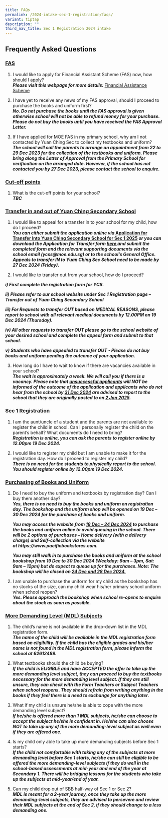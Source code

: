 ```yaml
---
title: FAQs
permalink: /2024-intake-sec-1-registration/faqs/
variant: tiptap
description: ""
third_nav_title: Sec 1 Registration 2024 intake
---
```

<h2>Frequently Asked Questions</h2>
<h3><u>FAS</u><br></h3>
<ol>
<li>
<p>I would like to apply for Financial Assistant Scheme (FAS) now, how should
I apply?
<br><strong><em>Please visit this webpage for more details: </em></strong>
<a href="https://www.yuanchingsec.moe.edu.sg/others/financial-assistance-scheme-fas/" rel="noopener noreferrer nofollow" target="_blank">Financial Assistance Scheme</a>
</p>
</li>
<li>
<p>I have yet to receive any news of my FAS approval, should I proceed to
purchase the books and uniform first?
<br><strong><em>No. Do not purchase the books until the FAS approval is given otherwise school will not be able to refund money for your purchase. Please do not buy the books until you have received the FAS Approval Letter.</em></strong>
</p>
</li>
<li>
<p>If I have applied for MOE FAS in my primary school, why am I not contacted
by Yuan Ching Sec to collect my textbooks and uniform?
<br><strong><em>The school will call the parents to arrange an appointment from 22 to 29 Dec 2023 for the collection of the textbooks and uniform. Please bring along the Letter of Approval from the Primary School for verification on the arranged date. However, if the school has not contacted you by 27 Dec 2023, please contact the school to enquire.</em></strong>
</p>
</li>
</ol>
<h3><u>Cut-off points</u><br></h3>
<ol data-tight="true" class="tight">
<li>
<p>What is the cut-off points for your school?
<br><strong><em>TBC</em></strong>
</p>
</li>
</ol>
<h3><u>Transfer in and out of Yuan Ching Secondary School</u></h3>
<ol data-tight="true" class="tight">
<li>
<p>I would like to appeal for a transfer in to your school for my child,
how do I proceed?
<br><strong><em>You can either submit the application online via </em><a href="https://go.gov.sg/ycs-s1transfer2025" rel="noopener nofollow" target="_blank">Application for Transfer Into Yuan Ching Secondary School for Sec 1 2025</a><em> or you can download the Application for Transfer form&nbsp;<a href="https://go.gov.sg/ycs-s1transfer2025-hardcopy" rel="noopener noreferrer nofollow" target="_blank">here</a><u> </u>and submit the completed form and the relevant supporting documents via the school email (<a rel="noopener noreferrer nofollow" target="_blank">ycss@moe.edu.sg</a>) or to the school’s General Office. Appeals to transfer IN to Yuan Ching Sec School need to be made by 27 Dec 2024 (Friday).</em></strong>
</p>
</li>
<li>
<p>I would like to transfer out from your school, how do I proceed?</p>
</li>
</ol>
<p><strong><em>i) First complete the registration form for YCS.</em></strong>
</p>
<p><strong><em>ii) Please refer to our school website under Sec 1 Registration page – Transfer out of Yuan Ching Secondary School</em></strong>
</p>
<p><strong><em>iii) For Requests to transfer OUT based on MEDICAL REASONS, please report to school with all relevant medical documents by 12.00PM on 19 Dec 2024 (Thursday).</em></strong>
</p>
<p><strong><em>iv) All other requests to transfer OUT please go to the school website of your desired school and complete the appeal form and submit to that school.</em></strong>
</p>
<p><strong><em>v) Students who have appealed to transfer OUT - Please do not buy books and uniform pending the outcome of your application.</em></strong>
</p>
<ol start="3" data-tight="true" class="tight">
<li>
<p>How long do I have to wait to know if there are vacancies available in
your school?
<br><strong><em>The wait is approximately a week. We will call you if there is a vacancy. Please note that <u>unsuccessful applicants</u> will NOT be informed of the outcome of the application and applicants who do not hear from the school by <u>31 Dec 2024</u> are advised to report to the school that they are originally posted to on <u>2 Jan 2025</u>.</em></strong>
</p>
</li>
</ol>
<h3><u>Sec 1 Registration</u><br></h3>
<ol>
<li>
<p>I am the aunt/uncle of a student and the parents are not available to
register the child in school. Can I personally register the child on the
parent’s behalf? What documents do I need to bring?
<br><strong><em>Registration is online, you can ask the parents to register online by 12.00pm 19 Dec 2024.</em></strong>
</p>
</li>
<li>
<p>I would like to register my child but I am unable to make it for the registration
day. How do I proceed to register my child?
<br><strong><em>There is no need for the students to physically report to the school. You should register online by 12.00pm 19 Dec 2024.</em></strong>
</p>
</li>
</ol>
<h3><u>Purchasing of Books and Uniform</u><br></h3>
<ol>
<li>
<p>Do I need to buy the uniform and textbooks by registration day? Can I
buy them another day?
<br><strong><em>Yes, there is no need to buy the books and uniform on registration day. The bookshop and the uniform shop will be opened on 19 Dec – 30 Dec 2024 for the purchase of books and uniform.</em></strong>
</p>
<p><strong><em>You may access the website from <u>18 Dec – 24 Dec 2024</u> to purchase the books and uniform online to avoid queuing in the school. There will be 2 options of purchases – Home delivery (with a delivery charge) and Self-collection via the website at&nbsp;<a rel="noopener noreferrer nofollow" target="_blank">https://www.pacificbookstores.com</a>.</em></strong>
</p>
<p><strong><em>You may still walk in to purchase the books and uniform at the school bookshop from 19 Dec to 30 Dec 2024 (Weekday: 9am – 3pm, Sat: 9am – 12pm) but do expect to queue up for the purchases. Note: The bookshop will be closed on <u>24 Dec and 28 Dec 2024.</u></em></strong>
</p>
</li>
<li>
<p>I am unable to purchase the uniform for my child as the bookshop has no
stocks of the size, can my child wear his/her primary school uniform when
school reopen?
<br><strong><em>Yes. Please approach the bookshop when school re-opens to enquire about the stock as soon as possible.</em></strong>
</p>
</li>
</ol>
<h3><u>More Demanding Level (MDL) Subjects</u><br></h3>
<ol>
<li>
<p>The child’s name is not available in the drop-down list in the MDL registration
form.
<br><strong><em>The name of the child will be available in the MDL registration form based on eligibility. If the child has the eligible grades and his/her name is not found in the MDL registration form, please inform the school at 62612489.</em></strong>
</p>
</li>
<li>
<p>What textbooks should the child be buying?
<br><strong><em>If the child is ELIGIBLE and have ACCEPTED the offer to take up the more demanding level subject, they can proceed to buy the textbooks necessary for the more demanding level subject. If they are still unsure, they can check with the Form Teachers or Subject Teachers when school reopens. They should refrain from writing anything in the books if they feel there is a need to exchange for anything later.</em></strong>
</p>
</li>
<li>
<p>What if my child is unsure he/she is able to cope with the more demanding
level subject?
<br><strong><em>If he/she is offered more than 1 MDL subjects, he/she can choose to accept the subject he/she is confident in. He/she can also choose NOT to take up any of the more demanding-level subject as well even if they are offered one.</em></strong>
</p>
</li>
<li>
<p>Is my child only able to take up more demanding subjects before Sec 1
starts?
<br><strong><em>If the child not comfortable with taking any of the subjects at more demanding level before Sec 1 starts, he/she can still be eligible to be offered the more demanding-level subjects if they do well in the school-based assessments at mid-year and end of the year at Secondary 1. There will be bridging lessons for the students who take up the subjects at mid-year/end of year.</em></strong>
</p>
</li>
<li>
<p>Can my child drop out of SBB half-way of Sec 1 or Sec 2?
<br><strong><em>MDL is meant for a 2-year journey, once they take up the more demanding-level subjects, they are advised to persevere and review their MDL subjects at the end of Sec 2, if they should change to a less demanding one.</em></strong>
</p>
</li>
</ol>
<p></p>